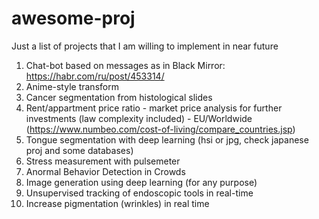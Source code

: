 # awesome-proj
Just a list of projects that I am willing to implement in near future

1. Chat-bot based on messages as in Black Mirror: 
   https://habr.com/ru/post/453314/
2. Anime-style transform 
3. Cancer segmentation from histological slides 
4. Rent/appartment price ratio - market price analysis for further investments (law complexity included) - EU/Worldwide  (https://www.numbeo.com/cost-of-living/compare_countries.jsp)
5. Tongue segmentation with deep learning (hsi or jpg, check japanese proj and some databases)
6. Stress measurement with pulsemeter
7. Anormal Behavior Detection in Crowds
8. Image generation using deep learning (for any purpose)
9. Unsupervised tracking of endoscopic tools in real-time
10. Increase pigmentation (wrinkles) in real time

